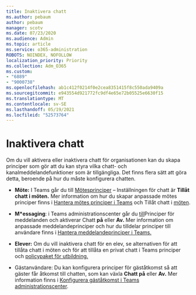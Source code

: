 ```yaml
---
title: Inaktivera chatt
ms.author: pebaum
author: pebaum
manager: scotv
ms.date: 07/23/2020
ms.audience: Admin
ms.topic: article
ms.service: o365-administration
ROBOTS: NOINDEX, NOFOLLOW
localization_priority: Priority
ms.collection: Adm_O365
ms.custom:
- "6889"
- "9000738"
ms.openlocfilehash: ab1c412f0214f0e2cea8351415f8c550ada9409a
ms.sourcegitcommit: e943554d921772fc9df4e65e72b05525e6630f15
ms.translationtype: MT
ms.contentlocale: sv-SE
ms.lasthandoff: 05/19/2021
ms.locfileid: "52573764"
---
```

# <a name="disable-chat"></a>Inaktivera chatt

Om du vill aktivera eller inaktivera chatt för organisationen kan du skapa principer som gör att du kan styra vilka chatt- och kanalmeddelandefunktioner som är tillgängliga. Det finns flera sätt att göra detta, beroende på hur du måste konfigurera chatten.

- **Möte:** I Teams går du till [Mötesprinciper](https://admin.teams.microsoft.com/) – Inställningen för chatt är **Tillåt chatt i möten.** Mer information om hur du skapar anpassade mötes principer finns i [Hantera mötes principer i Teams](/microsoftteams/meeting-policies-in-teams) och Tillåt chatt i [möten](/microsoftteams/meeting-policies-in-teams#allow-chat-in-meetings).

- **M*essaging**: i Teams administrationscenter går du [till](https://admin.teams.microsoft.com/)Principer för meddelanden och aktiverar Chatt **på** eller **Av.** Mer information om anpassade meddelandeprinciper och hur du tilldelar principer till användare finns i [Hantera meddelandeprinciper i Teams.](/microsoftteams/messaging-policies-in-teams)

- **Elever:** Om du vill inaktivera chatt för en elev, se alternativen för att tillåta chatt i möten och för att tillåta en privat chatt i Teams principer och [policypaket för utbildning.](/microsoftteams/policy-packages-edu)

- Gästanvändare: Du kan konfigurera principer för gäståtkomst så att gäster får åtkomst till chatten, som kan växla **Chatt på** eller **Av.** Mer information finns i [Konfigurera gäståtkomst i Teams administrationscenter](/microsoftteams/set-up-guests#configure-guest-access-in-the-teams-admin-center).




